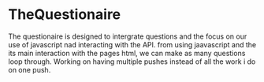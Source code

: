 # TheQuestionaire
The questionaire is designed to intergrate questions and the focus on our use of javascript nad interacting with the API. from using jaavascript and the its main interaction with the pages html, we can make as many questions loop through. Working on having multiple pushes instead of all the work i do on one push.
